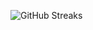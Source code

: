 ![GitHub Streaks](https://github-streaks-mqc9.onrender.com/streak/happilli/image?theme=midnight&cache_bust=1743843321&lang=ja)

